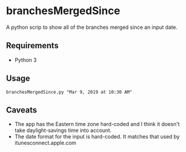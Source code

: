 # branchesMergedSince
A python scrip to show all of the branches merged since an input date.
## Requirements
- Python 3
## Usage
`branchesMergedSince.py "Mar 9, 2019 at 10:30 AM"`
## Caveats
- The app has the Eastern time zone hard-coded and I think it doesn't take daylight-savings time into account.
- The date format for the input is hard-coded. It matches that used by itunesconnect.apple.com
